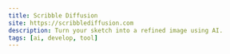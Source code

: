 ```yaml
---
title: Scribble Diffusion
site: https://scribblediffusion.com
description: Turn your sketch into a refined image using AI.
tags: [ai, develop, tool]
---
```


